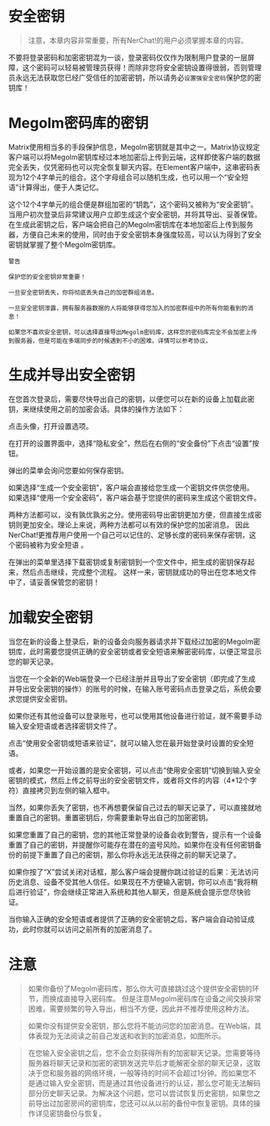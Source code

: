 # 安全密钥

> 注意，本章内容非常重要，所有NerChat!的用户必须掌握本章的内容。

不要将登录密码和加密密钥混为一谈，登录密码仅仅作为限制用户登录的一层屏障，这个密码可以轻易被管理员获得！而除非您将安全密钥设置得很弱，否则管理员永远无法获取您已经广受信任的加密密钥，所以请务必``设置强安全密码``保护您的密钥库！

# Megolm密码库的密钥
Matrix使用相当多的手段保护信息，Megolm密钥就是其中之一。Matrix协议规定客户端可以将Megolm密钥库经过本地加密后上传到云端，这样即使客户端的数据完全丢失，仅凭密码也可以完全恢复聊天内容。在Element客户端中，这串密码表现为12个4字单元的组合。这个字母组合可以随机生成，也可以用一个“安全短语”计算得出，便于人类记忆。

这个12个4字单元的组合便是群组加密的“钥匙”，这个密码又被称为“安全密钥”。当用户初次登录后非常建议用户立即生成这个安全密钥，并将其导出、妥善保管。在生成此密钥之后，客户端会把自己的Megolm密钥库在本地加密后上传到服务器，方便自己未来的使用，同时由于安全密钥本身强度较高，可以认为得到了安全密钥就掌握了整个Megolm密钥库。

```
警告

保护您的安全密钥非常重要！

一旦安全密钥丢失，你将彻底丢失自己的加密群组消息。

一旦安全密钥泄露，拥有服务器数据的人将能够获得您加入的加密群组中的所有你能看到的消息！

如果您不喜欢安全密钥，可以选择直接导出Megolm密码库，这样您的密码库完全不会加密上传到服务器，但是可能在多端同步的时候遇到不小的困难。详情可以参考协议。

```

# 生成并导出安全密钥
在您首次登录后，需要尽快导出自己的密钥，以便您可以在新的设备上加载此密钥，来继续使用之前的加密会话。具体的操作方法如下：

点击头像，打开设置选项。


在打开的设置界面中，选择“隐私安全”，然后在右侧的“安全备份”下点击“设置”按钮。


弹出的菜单会询问您要如何保存密钥。

如果选择“生成一个安全密钥”，客户端会直接给您生成一个密钥文件供您使用。
如果选择“使用一个安全密码”，客户端会基于您提供的密码来生成这个密钥文件。

两种方法都可以，没有孰优孰劣之分。使用密码导出密钥更加方便，但直接生成密钥则更加安全。理论上来说，两种方法都可以有效的保护您的加密消息。 因此NerChat!更推荐用户使用一个自己可以记住的、足够长度的密码来保存密钥，这个密码被称为安全短语 。


在弹出的菜单里选择下载密钥或复制密钥到一个空文件中，把生成的密钥保存起来，然后点击继续，完成整个流程。
这样一来，密钥就成功的导出在您本地文件中了，请妥善保管您的密钥！

# 加载安全密钥
当您在新的设备上登录后，新的设备会向服务器请求并下载经过加密的Megolm密钥库，此时需要您提供正确的安全密钥或者安全短语来解密密码库，以便正常显示您的聊天记录。


当您在一个全新的Web端登录一个已经注册并且导出了安全密钥（即完成了生成并导出安全密钥的操作）的账号的时候，在输入账号密码点击登录之后，系统会要求您提供安全密钥。


如果你还有其他设备可以登录账号，也可以使用其他设备进行验证，就不需要手动输入安全短语或者选择密钥文件了。


点击“使用安全密钥或短语来验证”，就可以输入您在最开始登录时设置的安全短语。


或者，如果您一开始设置的是安全密钥，可以点击“使用安全密钥”切换到输入安全密钥的模式，然后上传之前导出的安全密钥文件，或者将文件的内容（4*12个字符）直接拷贝到左侧的输入框中。


当然，如果你丢失了密钥，也不再想要保留自己过去的聊天记录了，可以直接就地重置自己的密钥。重置密钥后，你需要重新导出自己的加密密钥。


如果您重置了自己的密钥，您的其他正常登录的设备会收到警告，提示有一个设备重置了自己的密钥，并提醒你可能存在潜在的盗号风险。如果你在没有任何密钥备份的前提下重置了自己的密钥，那么你将永远无法获得之前的聊天记录了。


如果你按了“X”尝试关闭对话框，那么客户端会提醒你跳过验证的后果：无法访问历史消息、设备不受其他人信任。如果现在不方便输入密钥，你可以点击“我将稍后进行验证”，你会继续正常进入系统和其他人聊天，但是系统会提示您尽快验证。

当你输入正确的安全短语或者提供了正确的安全密钥之后，客户端会自动验证成功，此时你就可以访问之前所有的加密消息了。

# 注意

> 如果你备份了Megolm密码库，那么你大可直接跳过这个提供安全密钥的环节，而换成直接导入密码库。 但是注意Megolm密码库在设备之间交换非常困难，需要频繁的导入导出，相当不方便，因此并不推荐使用这种方法。

> 如果你没有提供安全密钥，那么您将不能访问您的加密消息。在Web端，具体表现为无法阅读之前自己发送和收到的加密消息，如图所示。

> 在您输入安全密钥之后，您不会立刻获得所有的加密聊天记录。您需要等待服务器将聊天记录和加密的密钥发送完毕后才能解密全部的聊天记录，这取决于您和服务器的网络环境，一般等待的时间不会超过1分钟。而如果您不是通过输入安全密钥，而是通过其他设备进行的认证，那么您可能无法解码部分历史聊天记录。为解决这个问题，您可以尝试恢复历史密钥，如果您之前导出过加密房间的密钥库，您还可以从以前的备份中恢复密钥。具体的操作详见密钥备份与恢复。
